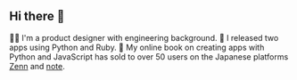 ## Hi there 👋
🧑‍💻 I'm a product designer with engineering background.
🌱 I released two apps using Python and Ruby.
📕 My online book on creating apps with Python and JavaScript has sold to over 50 users on the Japanese platforms [Zenn](https://zenn.dev/fujiikayo/books/fc501522bcff6e) and [note](https://note.com/kcatyo/m/mc4a622868c73).

<!--
**kayofujii/kayofujii** is a ✨ _special_ ✨ repository because its `README.md` (this file) appears on your GitHub profile.

Here are some ideas to get you started:

- 🔭 I’m currently working on ...
- 🌱 I’m currently learning ...
- 👯 I’m looking to collaborate on ...
- 🤔 I’m looking for help with ...
- 💬 Ask me about ...
- 📫 How to reach me: ...
- 😄 Pronouns: ...
- ⚡ Fun fact: ...
-->
